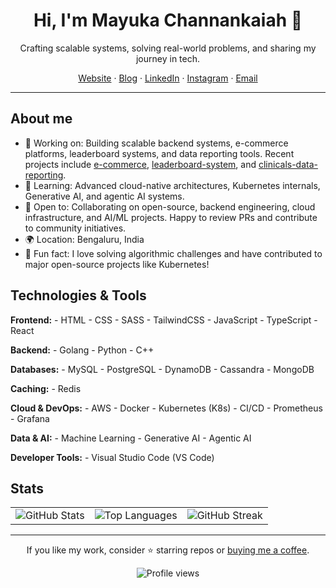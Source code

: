 <div align="center">

# Hi, I'm Mayuka Channankaiah 👋

Crafting scalable systems, solving real-world problems, and sharing my journey in tech.

[Website](https://github.com/mayuka-c) · [Blog](https://medium.com/@mayuka1999) · [LinkedIn](https://www.linkedin.com/in/mayuka-channankaiah-13a5031a0/) · [Instagram](https://www.instagram.com/mayukachannankaiah?igsh=MWN5Mzc5cGNteGxxaw==) · [Email](mailto:mayuka1999@gmail.com)

</div>

---

## About me

- 🔭 Working on: Building scalable backend systems, e-commerce platforms, leaderboard systems, and data reporting tools. Recent projects include [e-commerce](https://github.com/mayuka-c/e-commerce), [leaderboard-system](https://github.com/mayuka-c/leaderboard-system), and [clinicals-data-reporting](https://github.com/mayuka-c/clinicals-data-reporting).
- 🧠 Learning: Advanced cloud-native architectures, Kubernetes internals, Generative AI, and agentic AI systems.
- 🤝 Open to: Collaborating on open-source, backend engineering, cloud infrastructure, and AI/ML projects. Happy to review PRs and contribute to community initiatives.
- 🌍 Location: Bengaluru, India
- 🎯 Fun fact: I love solving algorithmic challenges and have contributed to major open-source projects like Kubernetes!

## Technologies & Tools

**Frontend:** - HTML - CSS - SASS - TailwindCSS - JavaScript - TypeScript - React

**Backend:** - Golang - Python - C++

**Databases:** - MySQL - PostgreSQL - DynamoDB - Cassandra - MongoDB

**Caching:** - Redis

**Cloud & DevOps:** - AWS - Docker - Kubernetes (K8s) - CI/CD - Prometheus - Grafana

**Data & AI:** - Machine Learning - Generative AI - Agentic AI

**Developer Tools:** - Visual Studio Code (VS Code)

## Stats

<div align="center">
	<table>
		<tr>
			<td>
				<img src="https://github-readme-stats.vercel.app/api?username=mayuka-c&show_icons=true&theme=github_dark&hide_border=true" alt="GitHub Stats" />
			</td>
			<td>
				<img src="https://github-readme-stats.vercel.app/api/top-langs/?username=mayuka-c&layout=compact&theme=github_dark&hide_border=true" alt="Top Languages" />
			</td>
			<td>
				<img src="https://github-readme-streak-stats.herokuapp.com/?user=mayuka-c&theme=github-dark&hide_border=true" alt="GitHub Streak" />
			</td>
		</tr>
	</table>
</div>

---

<div align="center">

If you like my work, consider ⭐ starring repos or
<a href="https://buymeacoffee.com/mayuka.c">buying me a coffee</a>.

<img src="https://komarev.com/ghpvc/?username=mayuka-c&style=flat&label=Profile+views" alt="Profile views" />

</div>
